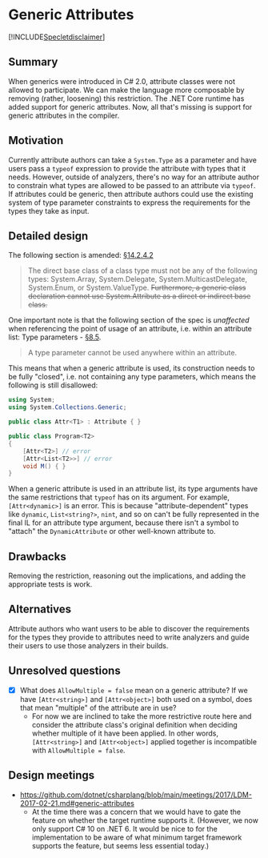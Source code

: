 # Generic Attributes

[!INCLUDE[Specletdisclaimer](../../docs-includes/speclet-disclaimer.md)]

## Summary
[summary]: #summary

When generics were introduced in C# 2.0, attribute classes were not allowed to participate. We can make the language more composable by removing (rather, loosening) this restriction. The .NET Core runtime has added support for generic attributes. Now, all that's missing is support for generic attributes in the compiler.

## Motivation
[motivation]: #motivation

Currently attribute authors can take a `System.Type` as a parameter and have users pass a `typeof` expression to provide the attribute with types that it needs. However, outside of analyzers, there's no way for an attribute author to constrain what types are allowed to be passed to an attribute via `typeof`. If attributes could be generic, then attribute authors could use the existing system of type parameter constraints to express the requirements for the types they take as input.

## Detailed design
[design]: #detailed-design

The following section is amended: [§14.2.4.2](https://github.com/dotnet/csharpstandard/blob/draft-v6/standard/classes.md#14242-base-classes)
> The direct base class of a class type must not be any of the following types: System.Array, System.Delegate, System.MulticastDelegate, System.Enum, or System.ValueType. ~~Furthermore, a generic class declaration cannot use System.Attribute as a direct or indirect base class.~~

One important note is that the following section of the spec is *unaffected* when referencing the point of usage of an attribute, i.e. within an attribute list: Type parameters - [§8.5](https://github.com/dotnet/csharpstandard/blob/draft-v6/standard/types.md#85-type-parameters).

> A type parameter cannot be used anywhere within an attribute.

This means that when a generic attribute is used, its construction needs to be fully "closed", i.e. not containing any type parameters, which means the following is still disallowed:

```cs
using System;
using System.Collections.Generic;

public class Attr<T1> : Attribute { }

public class Program<T2>
{
    [Attr<T2>] // error
    [Attr<List<T2>>] // error
    void M() { }
}
```

When a generic attribute is used in an attribute list, its type arguments have the same restrictions that `typeof` has on its argument. For example, `[Attr<dynamic>]` is an error. This is because "attribute-dependent" types like `dynamic`, `List<string?>`, `nint`, and so on can't be fully represented in the final IL for an attribute type argument, because there isn't a symbol to "attach" the `DynamicAttribute` or other well-known attribute to.

## Drawbacks
[drawbacks]: #drawbacks

Removing the restriction, reasoning out the implications, and adding the appropriate tests is work.

## Alternatives
[alternatives]: #alternatives

Attribute authors who want users to be able to discover the requirements for the types they provide to attributes need to write analyzers and guide their users to use those analyzers in their builds.

## Unresolved questions
[unresolved]: #unresolved-questions

- [x] What does `AllowMultiple = false` mean on a generic attribute? If we have `[Attr<string>]` and `[Attr<object>]` both used on a symbol, does that mean "multiple" of the attribute are in use?
    - For now we are inclined to take the more restrictive route here and consider the attribute class's original definition when deciding whether multiple of it have been applied. In other words, `[Attr<string>]` and `[Attr<object>]` applied together is incompatible with `AllowMultiple = false`.

## Design meetings

- https://github.com/dotnet/csharplang/blob/main/meetings/2017/LDM-2017-02-21.md#generic-attributes
    - At the time there was a concern that we would have to gate the feature on whether the target runtime supports it. (However, we now only support C# 10 on .NET 6. It would be nice to for the implementation to be aware of what minimum target framework supports the feature, but seems less essential today.)
